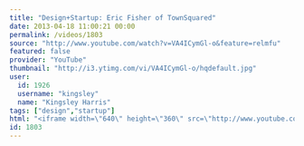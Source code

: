 ```yaml
---
title: "Design+Startup: Eric Fisher of TownSquared"
date: 2013-04-18 11:00:21 00:00
permalink: /videos/1803
source: "http://www.youtube.com/watch?v=VA4ICymGl-o&feature=relmfu"
featured: false
provider: "YouTube"
thumbnail: "http://i3.ytimg.com/vi/VA4ICymGl-o/hqdefault.jpg"
user:
  id: 1926
  username: "kingsley"
  name: "Kingsley Harris"
tags: ["design","startup"]
html: "<iframe width=\"640\" height=\"360\" src=\"http://www.youtube.com/embed/VA4ICymGl-o?wmode=transparent&feature=oembed\" frameborder=\"0\" allowfullscreen></iframe>"
id: 1803
---
```


